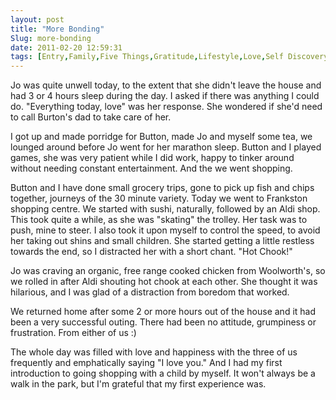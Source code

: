 ```yaml
---
layout: post
title: "More Bonding"
Slug: more-bonding
date: 2011-02-20 12:59:31
tags: [Entry,Family,Five Things,Gratitude,Lifestyle,Love,Self Discovery]
---
```

Jo was quite unwell today, to the extent that she didn't leave the house and had 3 or 4 hours sleep during the day. I asked if there was anything I could do. "Everything today, love" was her response. She wondered if she'd need to call Burton's dad to take care of her.

I got up and made porridge for Button, made Jo and myself some tea, we lounged around before Jo went for her marathon sleep. Button and I played games, she was very patient while I did work, happy to tinker around without needing constant entertainment. And the we went shopping.

Button and I have done small grocery trips, gone to pick up fish and chips together, journeys of the 30 minute variety. Today we went to Frankston shopping centre. We started with sushi, naturally, followed by an Aldi shop. This took quite a while, as she was "skating" the trolley. Her task was to push, mine to steer. I also took it upon myself to control the speed, to avoid her taking out shins and small children. She started getting a little restless towards the end, so I distracted her with a short chant. "Hot Chook!"

Jo was craving an organic, free range cooked chicken from Woolworth's, so we rolled in after Aldi shouting hot chook at each other. She thought it was hilarious, and I was glad of a distraction from boredom that worked.

We returned home after some 2 or more hours out of the house and it had been a very successful outing. There had been no attitude, grumpiness or frustration. From either of us :)

The whole day was filled with love and happiness with the three of us frequently and emphatically saying "I love you." And I had my first introduction to going shopping with a child by myself. It won't always be a walk in the park, but I'm grateful that my first experience was.
